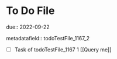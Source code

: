 # To Do File

due:: 2022-09-22

metadatafield:: todoTestFile_1167_2

- [ ] Task of todoTestFile_1167 1 [[Query me]]
